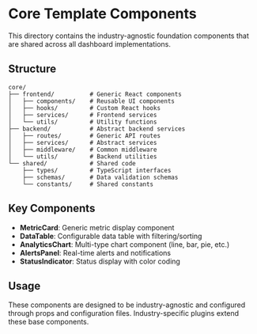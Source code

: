 # Core Template Components

This directory contains the industry-agnostic foundation components that are shared across all dashboard implementations.

## Structure

```
core/
├── frontend/          # Generic React components
│   ├── components/    # Reusable UI components
│   ├── hooks/         # Custom React hooks
│   ├── services/      # Frontend services
│   └── utils/         # Utility functions
├── backend/           # Abstract backend services
│   ├── routes/        # Generic API routes
│   ├── services/      # Abstract services
│   ├── middleware/    # Common middleware
│   └── utils/         # Backend utilities
└── shared/            # Shared code
    ├── types/         # TypeScript interfaces
    ├── schemas/       # Data validation schemas
    └── constants/     # Shared constants
```

## Key Components

- **MetricCard**: Generic metric display component
- **DataTable**: Configurable data table with filtering/sorting
- **AnalyticsChart**: Multi-type chart component (line, bar, pie, etc.)
- **AlertsPanel**: Real-time alerts and notifications
- **StatusIndicator**: Status display with color coding

## Usage

These components are designed to be industry-agnostic and configured through props and configuration files. Industry-specific plugins extend these base components.
